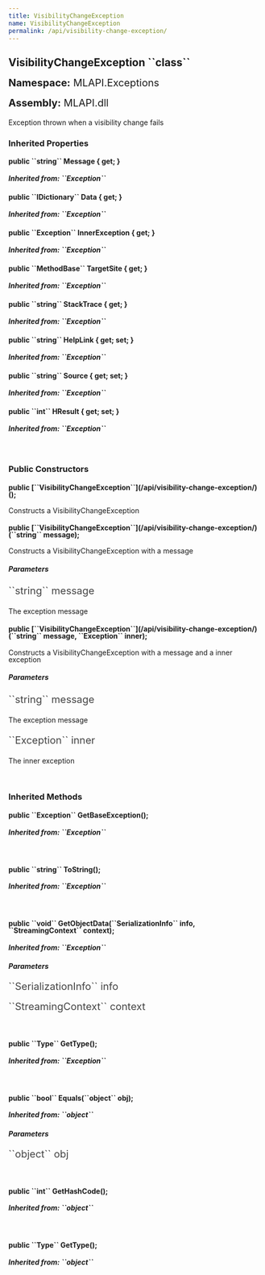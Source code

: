 ```yaml
---
title: VisibilityChangeException
name: VisibilityChangeException
permalink: /api/visibility-change-exception/
---
```


<div style="line-height: 1;">
	<h2 markdown="1">VisibilityChangeException ``class``</h2>
	<p style="font-size: 20px;"><b>Namespace:</b> MLAPI.Exceptions</p>
	<p style="font-size: 20px;"><b>Assembly:</b> MLAPI.dll</p>
</div>
<p>Exception thrown when a visibility change fails</p>

<div>
	<h3 markdown="1">Inherited Properties</h3>
	<div style="line-height: 1;">
		<h4 markdown="1"><b>public ``string`` Message { get; }</b></h4>
		<h5 markdown="1">Inherited from: ``Exception``</h5>
	</div>
	<div style="line-height: 1;">
		<h4 markdown="1"><b>public ``IDictionary`` Data { get; }</b></h4>
		<h5 markdown="1">Inherited from: ``Exception``</h5>
	</div>
	<div style="line-height: 1;">
		<h4 markdown="1"><b>public ``Exception`` InnerException { get; }</b></h4>
		<h5 markdown="1">Inherited from: ``Exception``</h5>
	</div>
	<div style="line-height: 1;">
		<h4 markdown="1"><b>public ``MethodBase`` TargetSite { get; }</b></h4>
		<h5 markdown="1">Inherited from: ``Exception``</h5>
	</div>
	<div style="line-height: 1;">
		<h4 markdown="1"><b>public ``string`` StackTrace { get; }</b></h4>
		<h5 markdown="1">Inherited from: ``Exception``</h5>
	</div>
	<div style="line-height: 1;">
		<h4 markdown="1"><b>public ``string`` HelpLink { get; set; }</b></h4>
		<h5 markdown="1">Inherited from: ``Exception``</h5>
	</div>
	<div style="line-height: 1;">
		<h4 markdown="1"><b>public ``string`` Source { get; set; }</b></h4>
		<h5 markdown="1">Inherited from: ``Exception``</h5>
	</div>
	<div style="line-height: 1;">
		<h4 markdown="1"><b>public ``int`` HResult { get; set; }</b></h4>
		<h5 markdown="1">Inherited from: ``Exception``</h5>
	</div>
</div>
<br>
<div>
	<h3>Public Constructors</h3>
	<div style="line-height: 1; ">
		<h4 markdown="1"><b>public [``VisibilityChangeException``](/api/visibility-change-exception/)();</b></h4>
		<p>Constructs a VisibilityChangeException</p>
	</div>
	<div style="line-height: 1; ">
		<h4 markdown="1"><b>public [``VisibilityChangeException``](/api/visibility-change-exception/)(``string`` message);</b></h4>
		<p>Constructs a VisibilityChangeException with a message</p>
	</div>
		<h5><b>Parameters</b></h5>
		<div>
			<p style="font-size: 20px; color: #444;" markdown="1">``string`` message</p>
			<p>The exception message</p>
		</div>
	<div style="line-height: 1; ">
		<h4 markdown="1"><b>public [``VisibilityChangeException``](/api/visibility-change-exception/)(``string`` message, ``Exception`` inner);</b></h4>
		<p>Constructs a VisibilityChangeException with a message and a inner exception</p>
	</div>
		<h5><b>Parameters</b></h5>
		<div>
			<p style="font-size: 20px; color: #444;" markdown="1">``string`` message</p>
			<p>The exception message</p>
		</div>
		<div>
			<p style="font-size: 20px; color: #444;" markdown="1">``Exception`` inner</p>
			<p>The inner exception</p>
		</div>
</div>
<br>
<div>
	<h3 markdown="1">Inherited Methods</h3>
	<div style="line-height: 1;">
		<h4 markdown="1"><b>public ``Exception`` GetBaseException();</b></h4>
		<h5 markdown="1">Inherited from: ``Exception``</h5>
	</div>
	<br>
	<div style="line-height: 1;">
		<h4 markdown="1"><b>public ``string`` ToString();</b></h4>
		<h5 markdown="1">Inherited from: ``Exception``</h5>
	</div>
	<br>
	<div style="line-height: 1;">
		<h4 markdown="1"><b>public ``void`` GetObjectData(``SerializationInfo`` info, ``StreamingContext`` context);</b></h4>
		<h5 markdown="1">Inherited from: ``Exception``</h5>
		<h5><b>Parameters</b></h5>
		<div>
			<p style="font-size: 20px; color: #444;" markdown="1">``SerializationInfo`` info</p>
		</div>
		<div>
			<p style="font-size: 20px; color: #444;" markdown="1">``StreamingContext`` context</p>
		</div>
	</div>
	<br>
	<div style="line-height: 1;">
		<h4 markdown="1"><b>public ``Type`` GetType();</b></h4>
		<h5 markdown="1">Inherited from: ``Exception``</h5>
	</div>
	<br>
	<div style="line-height: 1;">
		<h4 markdown="1"><b>public ``bool`` Equals(``object`` obj);</b></h4>
		<h5 markdown="1">Inherited from: ``object``</h5>
		<h5><b>Parameters</b></h5>
		<div>
			<p style="font-size: 20px; color: #444;" markdown="1">``object`` obj</p>
		</div>
	</div>
	<br>
	<div style="line-height: 1;">
		<h4 markdown="1"><b>public ``int`` GetHashCode();</b></h4>
		<h5 markdown="1">Inherited from: ``object``</h5>
	</div>
	<br>
	<div style="line-height: 1;">
		<h4 markdown="1"><b>public ``Type`` GetType();</b></h4>
		<h5 markdown="1">Inherited from: ``object``</h5>
	</div>
</div>
<br>
